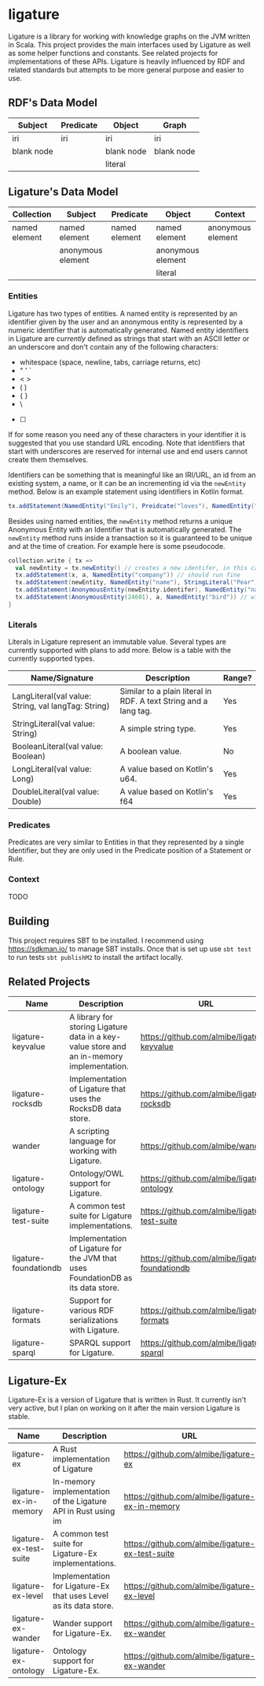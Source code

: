 # ligature

Ligature is a library for working with knowledge graphs on the JVM written in Scala.
This project provides the main interfaces used by Ligature as well as some helper functions and constants.
See related projects for implementations of these APIs.
Ligature is heavily influenced by RDF and related standards but attempts to be more general purpose and easier to use.

## RDF's Data Model

| Subject    | Predicate  | Object     | Graph      |
| ---------- | ---------- | ---------- | ---------- |
| iri        | iri        | iri        | iri        |
| blank node |            | blank node | blank node |
|            |            | literal    |            |

## Ligature's Data Model

| Collection    | Subject           | Predicate     | Object            | Context           |
| ------------- | ----------------- | ------------- | ----------------- | ----------------- |
| named element | named element     | named element | named element     | anonymous element |
|               | anonymous element |               | anonymous element |                   |
|               |                   |               | literal           |                   |

### Entities

Ligature has two types of entities.
A named entity is represented by an identifier given by the user
and an anonymous entity is represented by a numeric identifier that is automatically generated.
Named entity identifiers in Ligature are *currently* defined as strings that start with an ASCII letter
or an underscore and don't contain any of the following characters:
 * whitespace (space, newline, tabs, carriage returns, etc)
 * " ' `
 * &lt; &gt;
 * ( )
 * { }
 * \
 * [ ]

If for some reason you need any of these characters in your identifier it is suggested that you use standard URL encoding.
Note that identifiers that start with underscores are reserved for internal use and end users cannot create them themselves.

Identifiers can be something that is meaningful like an IRI/URL, an id from an existing system, a name,
or it can be an incrementing id via the `newEntity` method.
Below is an example statement using identifiers in Kotlin format.

```scala
tx.addStatement(NamedEntity("Emily"), Preidcate("loves"), NamedEntity("cats"))
```

Besides using named entities, the `newEntity` method returns a unique Anonymous Entity with an Identifier
that is automatically generated.
The `newEntity` method runs inside a transaction so it is guaranteed to be unique and at the time of creation.
For example here is some pseudocode.

```scala
collection.write { tx =>
  val newEntity = tx.newEntity() // creates a new identifer, in this case let's say `42`
  tx.addStatement(x, a, NamedEntity("company")) // should run fine
  tx.addStatement(newEntity, NamedEntity("name"), StringLiteral("Pear")) // should run fine
  tx.addStatement(AnonymousEntity(newEntity.identifer), NamedEntity("name"), StringLiteral("Pear")) // will run fine since it's just another way of writing the above line
  tx.addStatement(AnonymousEntity(24601), a, NamedEntity("bird")) // will erorr out since that identifier hasn't been created yet
}
```

### Literals

Literals in Ligature represent an immutable value.
Several types are currently supported with plans to add more.
Below is a table with the currently supported types.

| Name/Signature | Description | Range? |
| -------------- | ----------- | ------ |
| LangLiteral(val value: String, val langTag: String) | Similar to a plain literal in RDF.  A text String and a lang tag. | Yes |
| StringLiteral(val value: String) | A simple string type. | Yes |
| BooleanLiteral(val value: Boolean) | A boolean value. | No |
| LongLiteral(val value: Long) | A value based on Kotlin's u64. | Yes |
| DoubleLiteral(val value: Double) | A value based on Kotlin's f64 | Yes |

### Predicates

Predicates are very similar to Entities in that they represented by a single Identifier,
but they are only used in the Predicate position of a Statement or Rule.

### Context

TODO

## Building
This project requires SBT to be installed.
I recommend using https://sdkman.io/ to manage SBT installs.
Once that is set up use `sbt test` to run tests `sbt publishM2` to install the artifact locally.

## Related Projects

| Name | Description | URL |
| ---- | ----------- | --- |
| ligature-keyvalue | A library for storing Ligature data in a key-value store and an in-memory implementation. | https://github.com/almibe/ligature-keyvalue |
| ligature-rocksdb | Implementation of Ligature that uses the RocksDB data store. | https://github.com/almibe/ligature-rocksdb |
| wander | A scripting language for working with Ligature. | https://github.com/almibe/wander |
| ligature-ontology | Ontology/OWL support for Ligature. | https://github.com/almibe/ligature-ontology |
| ligature-test-suite | A common test suite for Ligature implementations. | https://github.com/almibe/ligature-test-suite |
| ligature-foundationdb | Implementation of Ligature for the JVM that uses FoundationDB as its data store. | https://github.com/almibe/ligature-foundationdb |
| ligature-formats | Support for various RDF serializations with Ligature. | https://github.com/almibe/ligature-formats |
| ligature-sparql | SPARQL support for Ligature. | https://github.com/almibe/ligature-sparql |

## Ligature-Ex

Ligature-Ex is a version of Ligature that is written in Rust.
It currently isn't very active, but I plan on working on it after the main version Ligature is stable.

| Name | Description | URL |
| ---- | ----------- | --- |
| ligature-ex | A Rust implementation of Ligature | https://github.com/almibe/ligature-ex |
| ligature-ex-in-memory | In-memory implementation of the Ligature API in Rust using im | https://github.com/almibe/ligature-ex-in-memory |
| ligature-ex-test-suite | A common test suite for Ligature-Ex implementations. | https://github.com/almibe/ligature-ex-test-suite |
| ligature-ex-level | Implementation for Ligature-Ex that uses Level as its data store. | https://github.com/almibe/ligature-ex-level |
| ligature-ex-wander | Wander support for Ligature-Ex. | https://github.com/almibe/ligature-ex-wander |
| ligature-ex-ontology | Ontology support for Ligature-Ex. | https://github.com/almibe/ligature-ex-wander |
